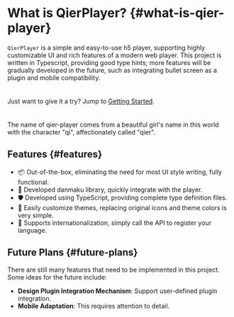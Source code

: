 # What is QierPlayer? {#what-is-qier-player}

`QierPlayer` is a simple and easy-to-use h5 player, supporting highly customizable UI and rich features of a modern web player. This project is written in Typescript, providing good type hints; more features will be gradually developed in the future, such as integrating bullet screen as a plugin and mobile compatibility.

<div class="tip custom-block" style="padding-top: 8px">

Just want to give it a try? Jump to [Getting Started](./getting-started).

</div>

<script setup>
import Demo from '../../.vitepress/theme/components/Demo.vue'
</script>

<ClientOnly>
  <Demo :simple="true"/>
</ClientOnly>

<div class="warning custom-block" style="padding-top: 8px">

The name of qier-player comes from a beautiful girl's name in this world with the character "qi", affectionately called "qier".

</div>

## Features {#features}

- 📦 Out-of-the-box, eliminating the need for most UI style writing, fully functional.
- 🚄 Developed danmaku library, quickly integrate with the player.
- 🛡 Developed using TypeScript, providing complete type definition files.
- 📃 Easily customize themes, replacing original icons and theme colors is very simple.
- 🔖 Supports internationalization, simply call the API to register your language.

## Future Plans {#future-plans}

There are still many features that need to be implemented in this project. Some ideas for the future include:

- **Design Plugin Integration Mechanism**: Support user-defined plugin integration.
- **Mobile Adaptation**: This requires attention to detail.
